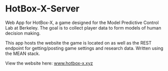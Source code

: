 # HotBox-X-Server
Web App for HotBox-X, a game designed for the Model Predictive Control Lab at Berkeley. The goal is to collect player data to form models of human decision making.

This app hosts the website the game is located on as well as the REST endpoint for getting/posting game settings and research data. Written using the MEAN stack.

View the website here: www.hotbox-x.xyz
